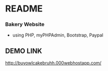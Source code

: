 # README #


### Bakery Website ###
- using PHP, myPHPAdmin, Bootstrap, Paypal

## DEMO LINK ##

http://buyowlcakebruhh.000webhostapp.com/
